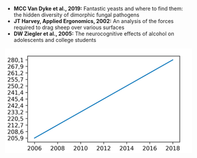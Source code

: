 * __MCC Van Dyke et al., 2019:__ Fantastic yeasts and where to find them: the hidden diversity of dimorphic fungal pathogens
* __JT Harvey, Applied Ergonomics, 2002:__ An analysis of the forces required to drag sheep over various surfaces
* __DW Ziegler et al., 2005:__ The neurocognitive effects of alcohol on adolescents and college students  

![alt text](plot.png)



